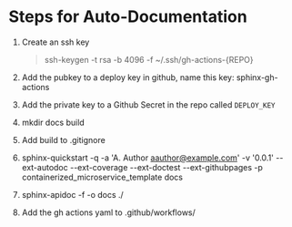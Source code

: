 # Steps for Auto-Documentation

1. Create an ssh key

    >ssh-keygen -t rsa -b 4096 -f ~/.ssh/gh-actions-{REPO}
2. Add the pubkey to a deploy key in github, name this key: sphinx-gh-actions
3. Add the private key to a Github Secret in the repo called `DEPLOY_KEY`
4. mkdir docs build
5. Add build to .gitignore
6. sphinx-quickstart -q -a 'A. Author <aauthor@example.com>' -v '0.0.1' --ext-autodoc --ext-coverage --ext-doctest --ext-githubpages -p containerized_microservice_template docs
7. sphinx-apidoc -f -o docs ./
8. Add the gh actions yaml to .github/workflows/
